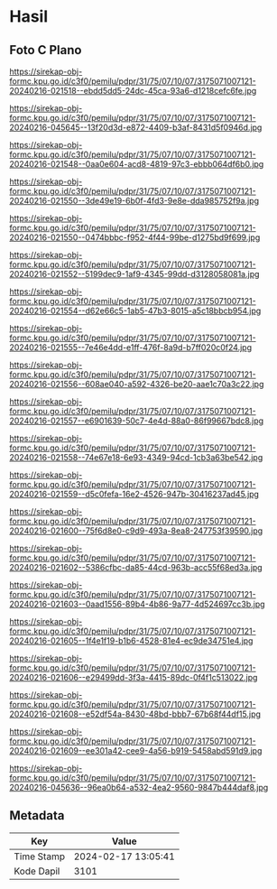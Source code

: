 # Hasil

## Foto C Plano

https://sirekap-obj-formc.kpu.go.id/c3f0/pemilu/pdpr/31/75/07/10/07/3175071007121-20240216-021518--ebdd5dd5-24dc-45ca-93a6-d1218cefc6fe.jpg

https://sirekap-obj-formc.kpu.go.id/c3f0/pemilu/pdpr/31/75/07/10/07/3175071007121-20240216-045645--13f20d3d-e872-4409-b3af-8431d5f0946d.jpg

https://sirekap-obj-formc.kpu.go.id/c3f0/pemilu/pdpr/31/75/07/10/07/3175071007121-20240216-021548--0aa0e604-acd8-4819-97c3-ebbb064df6b0.jpg

https://sirekap-obj-formc.kpu.go.id/c3f0/pemilu/pdpr/31/75/07/10/07/3175071007121-20240216-021550--3de49e19-6b0f-4fd3-9e8e-dda985752f9a.jpg

https://sirekap-obj-formc.kpu.go.id/c3f0/pemilu/pdpr/31/75/07/10/07/3175071007121-20240216-021550--0474bbbc-f952-4f44-99be-d1275bd9f699.jpg

https://sirekap-obj-formc.kpu.go.id/c3f0/pemilu/pdpr/31/75/07/10/07/3175071007121-20240216-021552--5199dec9-1af9-4345-99dd-d3128058081a.jpg

https://sirekap-obj-formc.kpu.go.id/c3f0/pemilu/pdpr/31/75/07/10/07/3175071007121-20240216-021554--d62e66c5-1ab5-47b3-8015-a5c18bbcb954.jpg

https://sirekap-obj-formc.kpu.go.id/c3f0/pemilu/pdpr/31/75/07/10/07/3175071007121-20240216-021555--7e46e4dd-e1ff-476f-8a9d-b7ff020c0f24.jpg

https://sirekap-obj-formc.kpu.go.id/c3f0/pemilu/pdpr/31/75/07/10/07/3175071007121-20240216-021556--608ae040-a592-4326-be20-aae1c70a3c22.jpg

https://sirekap-obj-formc.kpu.go.id/c3f0/pemilu/pdpr/31/75/07/10/07/3175071007121-20240216-021557--e6901639-50c7-4e4d-88a0-86f99667bdc8.jpg

https://sirekap-obj-formc.kpu.go.id/c3f0/pemilu/pdpr/31/75/07/10/07/3175071007121-20240216-021558--74e67e18-6e93-4349-94cd-1cb3a63be542.jpg

https://sirekap-obj-formc.kpu.go.id/c3f0/pemilu/pdpr/31/75/07/10/07/3175071007121-20240216-021559--d5c0fefa-16e2-4526-947b-30416237ad45.jpg

https://sirekap-obj-formc.kpu.go.id/c3f0/pemilu/pdpr/31/75/07/10/07/3175071007121-20240216-021600--75f6d8e0-c9d9-493a-8ea8-247753f39590.jpg

https://sirekap-obj-formc.kpu.go.id/c3f0/pemilu/pdpr/31/75/07/10/07/3175071007121-20240216-021602--5386cfbc-da85-44cd-963b-acc55f68ed3a.jpg

https://sirekap-obj-formc.kpu.go.id/c3f0/pemilu/pdpr/31/75/07/10/07/3175071007121-20240216-021603--0aad1556-89b4-4b86-9a77-4d524697cc3b.jpg

https://sirekap-obj-formc.kpu.go.id/c3f0/pemilu/pdpr/31/75/07/10/07/3175071007121-20240216-021605--1f4e1f19-b1b6-4528-81e4-ec9de34751e4.jpg

https://sirekap-obj-formc.kpu.go.id/c3f0/pemilu/pdpr/31/75/07/10/07/3175071007121-20240216-021606--e29499dd-3f3a-4415-89dc-0f4f1c513022.jpg

https://sirekap-obj-formc.kpu.go.id/c3f0/pemilu/pdpr/31/75/07/10/07/3175071007121-20240216-021608--e52df54a-8430-48bd-bbb7-67b68f44df15.jpg

https://sirekap-obj-formc.kpu.go.id/c3f0/pemilu/pdpr/31/75/07/10/07/3175071007121-20240216-021609--ee301a42-cee9-4a56-b919-5458abd591d9.jpg

https://sirekap-obj-formc.kpu.go.id/c3f0/pemilu/pdpr/31/75/07/10/07/3175071007121-20240216-045636--96ea0b64-a532-4ea2-9560-9847b444daf8.jpg


## Metadata

| Key        | Value               |
| ---------- | ------------------- |
| Time Stamp | 2024-02-17 13:05:41 |
| Kode Dapil | 3101                |



